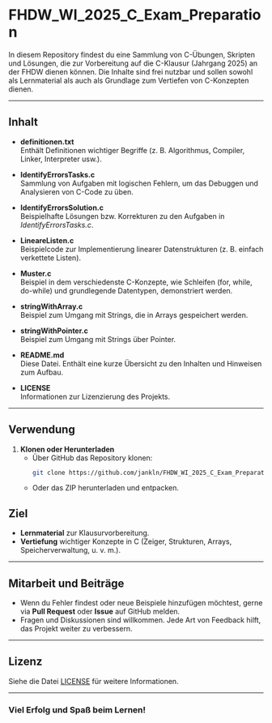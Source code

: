# FHDW_WI_2025_C_Exam_Preparation

In diesem Repository findest du eine Sammlung von C-Übungen, Skripten und Lösungen, die zur Vorbereitung auf die C-Klausur (Jahrgang 2025) an der FHDW dienen können. Die Inhalte sind frei nutzbar und sollen sowohl als Lernmaterial als auch als Grundlage zum Vertiefen von C-Konzepten dienen.

---

## Inhalt

- **definitionen.txt**  
  Enthält Definitionen wichtiger Begriffe (z. B. Algorithmus, Compiler, Linker, Interpreter usw.).

- **IdentifyErrorsTasks.c**  
  Sammlung von Aufgaben mit logischen Fehlern, um das Debuggen und Analysieren von C-Code zu üben.

- **IdentifyErrorsSolution.c**  
  Beispielhafte Lösungen bzw. Korrekturen zu den Aufgaben in *IdentifyErrorsTasks.c*.

- **LineareListen.c**  
  Beispielcode zur Implementierung linearer Datenstrukturen (z. B. einfach verkettete Listen).

- **Muster.c**  
  Beispiel in dem verschiedenste C-Konzepte, wie Schleifen (for, while, do-while) und grundlegende Datentypen, demonstriert werden.

- **stringWithArray.c**  
  Beispiel zum Umgang mit Strings, die in Arrays gespeichert werden.

- **stringWithPointer.c**  
  Beispiel zum Umgang mit Strings über Pointer.

- **README.md**  
  Diese Datei. Enthält eine kurze Übersicht zu den Inhalten und Hinweisen zum Aufbau.

- **LICENSE**  
  Informationen zur Lizenzierung des Projekts.

---

## Verwendung

1. **Klonen oder Herunterladen**  
   - Über GitHub das Repository klonen:  
     ```bash
     git clone https://github.com/jankln/FHDW_WI_2025_C_Exam_Preparation.git
     ```
   - Oder das ZIP herunterladen und entpacken.



## Ziel

- **Lernmaterial** zur Klausurvorbereitung.  
- **Vertiefung** wichtiger Konzepte in C (Zeiger, Strukturen, Arrays, Speicherverwaltung, u. v. m.).  

---

## Mitarbeit und Beiträge

- Wenn du Fehler findest oder neue Beispiele hinzufügen möchtest, gerne via **Pull Request** oder **Issue** auf GitHub melden.  
- Fragen und Diskussionen sind willkommen. Jede Art von Feedback hilft, das Projekt weiter zu verbessern.

---

## Lizenz

Siehe die Datei [LICENSE](./LICENSE) für weitere Informationen.  

---

### Viel Erfolg und Spaß beim Lernen!
